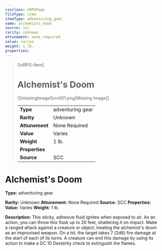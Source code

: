 ```yaml
---
cssclass: oRPGPage
fileType: item
itemType: adventuring_gear
name: alchemists_doom
source: scc
rarity: unknown
attunement: none_required
value: varies
weight: 1_lb.
properties:
---
```

> [!oRPG-Item]
> # Alchemist&#39;s Doom
> ![[missingImageScroll01.png|Missing Image]]
>
> |  |   |
> |:--|---|
> |**Type** | adventuring gear |
> |**Rarity** | Unknown |
> | **Attunement** | None Required |
> | **Value** | Varies |
>  | **Weight**| 1 lb. |
>  |**Properties** |  |
> | **Source** | SCC |

#  Alchemist&#39;s Doom
**Type:** adventuring gear

**Rarity:** Unknown
**Attunement:** None Required
**Source:** SCC
**Properties:**
**Value:** Varies
**Weight:** 1 lb.

**Description:** This sticky, adhesive fluid ignites when exposed to air. As an action, you can throw this flask up to 20 feet, shattering it on impact. Make a ranged attack against a creature or object, treating the alchemist&#39;s doom as an improvised weapon. On a hit, the target takes 7 (2d6) fire damage at the start of each of its turns. A creature can end this damage by using its action to make a DC 10 Dexterity check to extinguish the flames.


